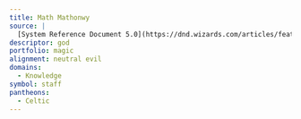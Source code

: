 ```yaml
---
title: Math Mathonwy
source: |
  [System Reference Document 5.0](https://dnd.wizards.com/articles/features/systems-reference-document-srd)
descriptor: god
portfolio: magic
alignment: neutral evil
domains:
  - Knowledge
symbol: staff
pantheons:
  - Celtic
---
```

